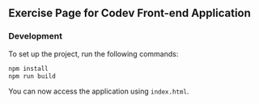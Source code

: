 ## Exercise Page for Codev Front-end Application

### Development

To set up the project, run the following commands:

```bash
npm install
npm run build
```

You can now access the application using `index.html`.